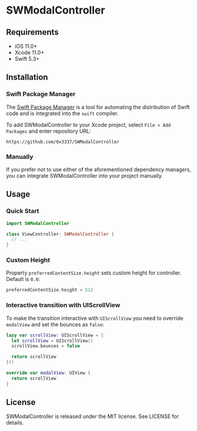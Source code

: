 # SWModalController

## Requirements

- iOS 11.0+
- Xcode 11.0+
- Swift 5.3+

## Installation

### Swift Package Manager

The [Swift Package Manager](https://swift.org/package-manager/) is a tool for automating the distribution of Swift code and is integrated into the `swift` compiler.

To add SWModalController to your Xcode project, select `File > Add Packages` and enter repository URL:

```
https://github.com/0x3337/SWModalController
```

### Manually

If you prefer not to use either of the aforementioned dependency managers, you can integrate SWModalController into your project manually.

## Usage

### Quick Start

```swift
import SWModalController

class ViewController: SWModalController {
  // ...
}
```

### Custom Height

Property `preferredContentSize.height` sets custom height for controller. Default is `0.0`:

```swift
preferredContentSize.height = 512
```

### Interactive transition with UIScrollView

To make the transition interactive with `UIScrollView` you need to override `modalView` and set the bounces as `false`:

```swift
lazy var scrollView: UIScrollView = {
  let scrollView = UIScrollView()
  scrollView.bounces = false

  return scrollView
}()

override var modalView: UIView {
  return scrollView
}
```

## License
SWModalController is released under the MIT license. See LICENSE for details.
